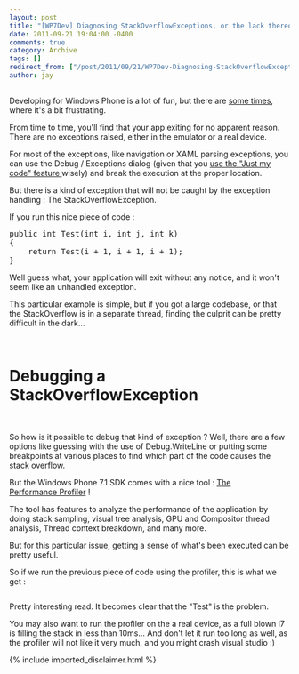 ```yaml
---
layout: post
title: "[WP7Dev] Diagnosing StackOverflowExceptions, or the lack thereof"
date: 2011-09-21 19:04:00 -0400
comments: true
category: Archive
tags: []
redirect_from: ["/post/2011/09/21/WP7Dev-Diagnosing-StackOverflowExceptions-or-the-lack-thereof.aspx", "/post/2011/09/21/wp7dev-diagnosing-stackoverflowexceptions-or-the-lack-thereof.aspx"]
author: jay
---
```

<!-- more -->
<p>Developing for Windows Phone is a lot of fun, but there are <a href="http://jaylee.org/post/2011/07/29/wp7dev-Error-code-0xc00cee65.aspx">some times</a>, where it's a bit frustrating.</p>
<p>From time to time, you'll find that your app exiting for no apparent reason. There are no exceptions raised, either in the emulator or a real device.</p>
<p>For most of the exceptions, like navigation or XAML parsing exceptions, you can use the Debug / Exceptions dialog (given that you <a href="http://jaylee.org/post/2010/07/05/VS2010-On-the-Impacts-of-Debugging-with-Just-My-Code.aspx">use the "Just my code" feature </a>wisely) and break the execution at the proper location.</p>
<p>But there is a kind of exception that will not be caught by the exception handling : The StackOverflowException.</p>
<p>If you run this nice piece of code :</p>
<pre class="brush: c-sharp">public int Test(int i, int j, int k)
{
    return Test(i + 1, i + 1, i + 1);
}
</pre>
<p>Well guess what, your application will exit without any&nbsp;notice, and it won't seem like an unhandled exception.</p>
<p>This particular example is simple, but if you got a large codebase, or that the StackOverflow is in a separate thread, finding the culprit can be pretty difficult in the dark...</p>
<p>&nbsp;</p>
<h1>Debugging a StackOverflowException</h1>
<p>&nbsp;</p>
<p>So how is it possible to debug that kind of exception&nbsp;? Well, there are a few options like guessing with the use of Debug.WriteLine or putting some breakpoints at various places to find which part of the code causes the stack overflow.</p>
<p>But the Windows Phone 7.1 SDK comes with a nice tool : <a href="http://msdn.microsoft.com/en-us/library/hh202934(v=vs.92).aspx">The Performance&nbsp;Profiler</a> !</p>
<p>The tool has features to analyze the performance of the application by doing stack sampling, visual tree analysis, GPU and Compositor thread analysis, Thread context breakdown, and many more.</p>
<p>But for this particular issue, getting a sense of what's been executed can be pretty useful.</p>
<p>So if we run the previous piece of code using the profiler, this is what we get :</p>
<p><img src="/pics/wp7_profiler_02.PNG" alt="" /></p>
<p>Pretty interesting read. It becomes clear that the "Test" is the problem.</p>
<p>You may also want to run the profiler on the a real device, as a full blown I7 is filling the stack in less than 10ms... And don't let it run too long as well, as the profiler will not like it very much, and you might crash visual studio&nbsp;:)</p>
{% include imported_disclaimer.html %}
